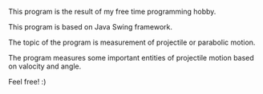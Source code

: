 This program is the result of my free time programming hobby.

This program is based on Java Swing framework.

The topic of the program is measurement of projectile or parabolic motion.

The program measures some important entities of projectile motion based on valocity and angle.

Feel free! :)
